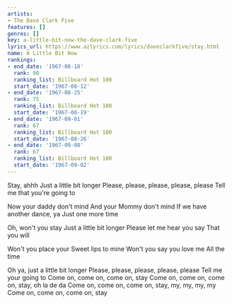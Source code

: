 ```yaml
---
artists:
- The Dave Clark Five
features: []
genres: []
key: a-little-bit-now-the-dave-clark-five
lyrics_url: https://www.azlyrics.com/lyrics/daveclarkfive/stay.html
name: A Little Bit Now
rankings:
- end_date: '1967-08-18'
  rank: 90
  ranking_list: Billboard Hot 100
  start_date: '1967-08-12'
- end_date: '1967-08-25'
  rank: 75
  ranking_list: Billboard Hot 100
  start_date: '1967-08-19'
- end_date: '1967-09-01'
  rank: 67
  ranking_list: Billboard Hot 100
  start_date: '1967-08-26'
- end_date: '1967-09-08'
  rank: 67
  ranking_list: Billboard Hot 100
  start_date: '1967-09-02'
---
```


Stay, ahhh
Just a little bit longer
Please, please, please, please, please
Tell me that you're going to

Now your daddy don't mind
And your Mommy don't mind
If we have another dance, ya
Just one more time

Oh, won't you stay
Just a little bit longer
Please let me hear you say
That you will

Won't you place your
Sweet lips to mine
Won't you say you love me
All the time

Oh ya, just a little bit longer
Please, please, please, please, please
Tell me your going to
Come on, come on, come on, stay
Come on, come on, come on, stay, oh la de da
Come on, come on, come on, stay, my, my, my, my
Come on, come on, come on, stay



